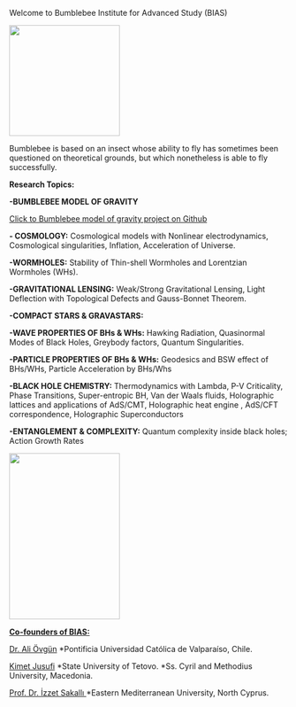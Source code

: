 

Welcome to Bumblebee Institute for Advanced Study (BIAS)
 
 
 <img id="myImage" src="https://78.media.tumblr.com/51a75300d0af2562e431882965775f68/tumblr_p7eza9vAd71r2gxjho1_1280.png"  width="200" height="200" />
 
  Bumblebee is based on an insect whose ability to fly has sometimes been questioned on theoretical grounds, but which nonetheless is able to fly successfully.
 
 <b>Research Topics:</b>
 
  <b>-BUMBLEBEE MODEL OF GRAVITY</b>
 
   <a href="https://github.com/bumblebeeGR/BIAS"> Click to Bumblebee model of gravity project on Github</a> 
 
 <b>- COSMOLOGY:</b> Cosmological models with Nonlinear electrodynamics, Cosmological singularities, Inflation, Acceleration of Universe.

 <b>-WORMHOLES:</b> Stability of Thin-shell Wormholes and Lorentzian Wormholes (WHs).

 <b>-GRAVITATIONAL LENSING:</b>  Weak/Strong Gravitational Lensing, Light Deflection  with Topological Defects and Gauss-Bonnet Theorem.

 <b>-COMPACT STARS & GRAVASTARS:</b>

 <b>-WAVE PROPERTIES OF BHs & WHs:</b> Hawking Radiation, Quasinormal Modes of Black Holes, Greybody factors, Quantum Singularities.

 <b>-PARTICLE PROPERTIES  OF BHs & WHs:</b> Geodesics and BSW effect of BHs/WHs, Particle Acceleration by BHs/Whs

 <b>-BLACK HOLE CHEMISTRY:</b> Thermodynamics with Lambda, P-V Criticality, Phase Transitions, Super-entropic BH, Van der Waals fluids, Holographic lattices and applications of AdS/CMT, Holographic heat engine , AdS/CFT correspondence, Holographic Superconductors

 <b>-ENTANGLEMENT & COMPLEXITY:</b> Quantum complexity inside black holes;  Action Growth Rates


 <a href="http://dergipark.gov.tr/biasjp"><img id="myImage" src="https://78.media.tumblr.com/4cc19855e21cda52bf3341d18087bb20/tumblr_p884rqbIIn1r2gxjho1_1280.jpg"  width="200" height="300" />  
 

 

<b>Co-founders of BIAS:</b>

  <a href="https://scholar.google.com/citations?user=BGG4MZwAAAAJ&hl=en&oi=ao">Dr. Ali Övgün</a>
*Pontificia Universidad Católica de Valparaíso, Chile.


  <a href="https://scholar.google.com/citations?user=3SEfKlkAAAAJ&hl=en">Kimet Jusufi</a>
*State University of Tetovo.
*Ss. Cyril and Methodius University, Macedonia.


 <a href="https://scholar.google.com/citations?user=3Bn4iSwAAAAJ&hl=en">Prof. Dr. İzzet Sakallı </a>
*Eastern Mediterranean University, North Cyprus.






